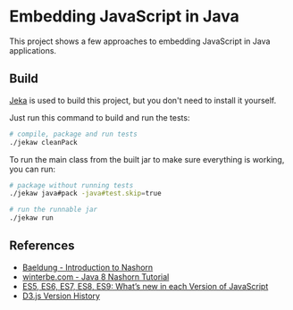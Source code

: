 # Embedding JavaScript in Java

This project shows a few approaches to embedding JavaScript in Java applications.

## Build

[Jeka](https://jeka.dev/) is used to build this project, but you don't need to install it yourself.

Just run this command to build and run the tests:

```bash
# compile, package and run tests
./jekaw cleanPack
```

To run the main class from the built jar to make sure everything is working,
you can run:

```bash
# package without running tests
./jekaw java#pack -java#test.skip=true

# run the runnable jar
./jekaw run
```

## References

* [Baeldung - Introduction to Nashorn](https://www.baeldung.com/java-nashorn)
* [winterbe.com - Java 8 Nashorn Tutorial](https://winterbe.com/posts/2014/04/05/java8-nashorn-tutorial/)
* [ES5, ES6, ES7, ES8, ES9: What’s new in each Version of JavaScript](https://www.greycampus.com/blog/programming/java-script-versions)
* [D3.js Version History](https://openbase.com/js/d3-scale/versions)